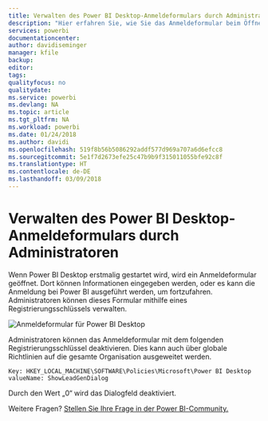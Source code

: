 ```yaml
---
title: Verwalten des Power BI Desktop-Anmeldeformulars durch Administratoren
description: "Hier erfahren Sie, wie Sie das Anmeldeformular beim Öffnen von Power BI Desktop verwalten können."
services: powerbi
documentationcenter: 
author: davidiseminger
manager: kfile
backup: 
editor: 
tags: 
qualityfocus: no
qualitydate: 
ms.service: powerbi
ms.devlang: NA
ms.topic: article
ms.tgt_pltfrm: NA
ms.workload: powerbi
ms.date: 01/24/2018
ms.author: davidi
ms.openlocfilehash: 519f8b56b5086292addf577d969a707a6d6efcc8
ms.sourcegitcommit: 5e1f7d2673efe25c47b9b9f315011055bfe92c8f
ms.translationtype: HT
ms.contentlocale: de-DE
ms.lasthandoff: 03/09/2018
---
```

# <a name="how-administrators-can-manage-the-power-bi-desktop-sign-in-form"></a>Verwalten des Power BI Desktop-Anmeldeformulars durch Administratoren
Wenn Power BI Desktop erstmalig gestartet wird, wird ein Anmeldeformular geöffnet. Dort können Informationen eingegeben werden, oder es kann die Anmeldung bei Power BI ausgeführt werden, um fortzufahren. Administratoren können dieses Formular mithilfe eines Registrierungsschlüssels verwalten. 

![Anmeldeformular für Power BI Desktop](media/desktop-admin-sign-in-form/sign-in-form.png)

Administratoren können das Anmeldeformular mit dem folgenden Registrierungsschlüssel deaktivieren. Dies kann auch über globale Richtlinien auf die gesamte Organisation ausgeweitet werden.

```
Key: HKEY_LOCAL_MACHINE\SOFTWARE\Policies\Microsoft\Power BI Desktop
valueName: ShowLeadGenDialog
```

Durch den Wert „0“ wird das Dialogfeld deaktiviert.

Weitere Fragen? [Stellen Sie Ihre Frage in der Power BI-Community.](http://community.powerbi.com/)

